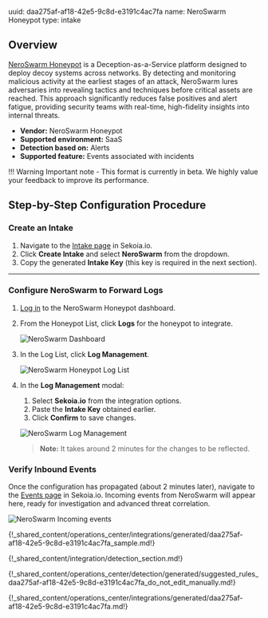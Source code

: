uuid: daa275af-af18-42e5-9c8d-e3191c4ac7fa
name: NeroSwarm Honeypot
type: intake

## Overview

[NeroSwarm Honeypot](https://neroswarm.com/) is a Deception-as-a-Service platform designed to deploy decoy systems across networks. By detecting and monitoring malicious activity at the earliest stages of an attack, NeroSwarm lures adversaries into revealing tactics and techniques before critical assets are reached. This approach significantly reduces false positives and alert fatigue, providing security teams with real-time, high-fidelity insights into internal threats.

- **Vendor:** NeroSwarm Honeypot  
- **Supported environment:** SaaS  
- **Detection based on:** Alerts  
- **Supported feature:** Events associated with incidents  

!!! Warning
    Important note - This format is currently in beta. We highly value your feedback to improve its performance.

## Step-by-Step Configuration Procedure

### Create an Intake

1. Navigate to the [Intake page](https://app.sekoia.io/operations/intakes) in Sekoia.io.  
2. Click **Create Intake** and select **NeroSwarm** from the dropdown.  
3. Copy the generated **Intake Key** (this key is required in the next section).  

---

### Configure NeroSwarm to Forward Logs

1. [Log in](https://neroswarm.com/auth/login) to the NeroSwarm Honeypot dashboard.
2. From the Honeypot List, click **Logs** for the honeypot to integrate.

    ![NeroSwarm Dashboard](/assets/operation_center/integration_catalog/cloud_and_saas/neroswarm_honeypot/neroswarm_step01.png)

3. In the Log List, click **Log Management**.

    ![NeroSwarm Honeypot Log List](/assets/operation_center/integration_catalog/cloud_and_saas/neroswarm_honeypot/neroswarm_step02.png)

4. In the **Log Management** modal:
    
      1. Select **Sekoia.io** from the integration options.  
      2. Paste the **Intake Key** obtained earlier.  
      3. Click **Confirm** to save changes.  
        
      ![NeroSwarm Log Management](/assets/operation_center/integration_catalog/cloud_and_saas/neroswarm_honeypot/neroswarm_step03.png)

    > **Note:** It takes around 2 minutes for the changes to be reflected.

### Verify Inbound Events

Once the configuration has propagated (about 2 minutes later), navigate to the [Events page](https://app.sekoia.io/events) in Sekoia.io. Incoming events from NeroSwarm will appear here, ready for investigation and advanced threat correlation.

![NeroSwarm Incoming events](/assets/operation_center/integration_catalog/cloud_and_saas/neroswarm_honeypot/neroswarm_step04.png)

{!_shared_content/operations_center/integrations/generated/daa275af-af18-42e5-9c8d-e3191c4ac7fa_sample.md!}

{!_shared_content/integration/detection_section.md!}

{!_shared_content/operations_center/detection/generated/suggested_rules_daa275af-af18-42e5-9c8d-e3191c4ac7fa_do_not_edit_manually.md!}

{!_shared_content/operations_center/integrations/generated/daa275af-af18-42e5-9c8d-e3191c4ac7fa.md!}
